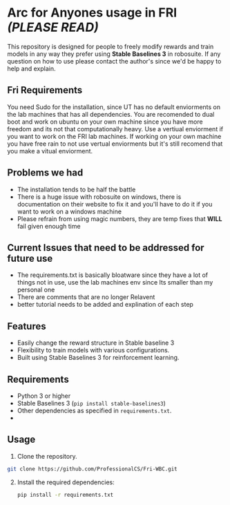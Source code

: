 # Arc for Anyones usage in FRI ***(PLEASE READ)***


This repository is designed for people to freely modify rewards and train models in any way they prefer using **Stable Baselines 3** in robosuite. If any question on how to use please contact the author's since we'd be happy to help and explain.  
## Fri Requirements 
You need Sudo for the installation, since UT has no default enviorments on the lab machines that has all dependencies. You are recomended to dual boot and work on ubuntu on your own machine since you have more freedom and its not that computationally heavy. Use a vertiual enviorment if you want to work on the FRI lab machines. If working on your own machine you have free rain to not use vertual enviorments but it's still recomend that you make a vitual enviorment.

## Problems we had 
- The installation tends to be half the battle
- There is a huge issue with robosuite on windows, there is documentation on their website to fix it and you'll have to do it if you want to work on a windows machine
- Please refrain from using magic numbers, they are temp fixes that **WILL** fail given enough time

## Current Issues that need to be addressed for future use
- The requirements.txt is basically bloatware since they have a lot of things not in use, use the lab machines env since Its smaller than my personal one
- There are comments that are no longer Relavent 
- better tutorial needs to be added and explination of each step



## Features

- Easily change the reward structure in Stable baseline 3
- Flexibility to train models with various configurations.
- Built using Stable Baselines 3 for reinforcement learning.

## Requirements

- Python 3 or higher 
- Stable Baselines 3 (`pip install stable-baselines3`)
- Other dependencies as specified in `requirements.txt`.
- 

## Usage

1. Clone the repository.
  ```bash 
  git clone https://github.com/ProfessionalCS/Fri-WBC.git
  ```

2. Install the required dependencies:

   ```bash
   pip install -r requirements.txt
   ```
